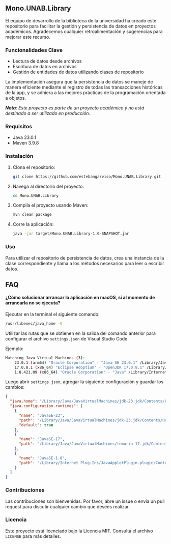 ## Mono.UNAB.Library

El equipo de desarrollo de la biblioteca de la universidad ha creado este repositorio para facilitar la gestión y persistencia de datos en proyectos académicos. Agradecemos cualquier retroalimentación y sugerencias para mejorar este recurso.

### Funcionalidades Clave

- Lectura de datos desde archivos
- Escritura de datos en archivos
- Gestión de entidades de datos utilizando clases de repositorio

La implementación asegura que la persistencia de datos se maneje de manera eficiente mediante el registro de todas las transacciones históricas de la app, y se adhiera a las mejores prácticas de la programación orientada a objetos.

_**Nota**: Este proyecto es parte de un proyecto académico y no está destinado a ser utilizado en producción._

### Requisitos

- Java 23.0.1
- Maven 3.9.8

### Instalación

1. Clona el repositorio:
    ```bash
    git clone https://github.com/estebangarviso/Mono.UNAB.Library.git
    ```
2. Navega al directorio del proyecto:
    ```bash
    cd Mono.UNAB.Library
    ```
3. Compila el proyecto usando Maven:
    ```bash
    mvn clean package
    ```
4. Corre la aplicación:
    ```bash
    java -jar target/Mono.UNAB.Library-1.0-SNAPSHOT.jar
    ```

### Uso

Para utilizar el repositorio de persistencia de datos, crea una instancia de la clase correspondiente y llama a los métodos necesarios para leer o escribir datos.

## FAQ

#### ¿Cómo solucionar arrancar la aplicación en macOS, si al momento de arrancarla no se ejecuta?

Ejecutar en la terminal el siguiente comando:

```bash
/usr/libexec/java_home -V
```

Utilizar las rutas que se obtienen en la salida del comando anterior para configurar el archivo `settings.json` de Visual Studio Code.

Ejemplo:

```bash
Matching Java Virtual Machines (3):
    23.0.1 (arm64) "Oracle Corporation" - "Java SE 23.0.1" /Library/Java/JavaVirtualMachines/jdk-23.jdk/Contents/Home
    17.0.8.1 (x86_64) "Eclipse Adoptium" - "OpenJDK 17.0.8.1" /Library/Java/JavaVirtualMachines/temurin-17.jdk/Contents/Home
    1.8.421.09 (x86_64) "Oracle Corporation" - "Java" /Library/Internet Plug-Ins/JavaAppletPlugin.plugin/Contents/Home
```

Luego abrir `settings.json`, agregar la siguiente configuración y guardar los cambios:

```json
{
  "java.home": "/Library/Java/JavaVirtualMachines/jdk-23.jdk/Contents/Home",
  "java.configuration.runtimes": [
    {
      "name": "JavaSE-23",
      "path": "/Library/Java/JavaVirtualMachines/jdk-23.jdk/Contents/Home",
      "default": true
    },
    {
      "name": "JavaSE-17",
      "path": "/Library/Java/JavaVirtualMachines/temurin-17.jdk/Contents/Home"
    },
    {
      "name": "JavaSE-1.8",
      "path": "/Library/Internet Plug-Ins/JavaAppletPlugin.plugin/Contents/Home"
    }
  ]
}
```

### Contribuciones

Las contribuciones son bienvenidas. Por favor, abre un issue o envía un pull request para discutir cualquier cambio que desees realizar.

### Licencia

Este proyecto está licenciado bajo la Licencia MIT. Consulta el archivo `LICENSE` para más detalles.